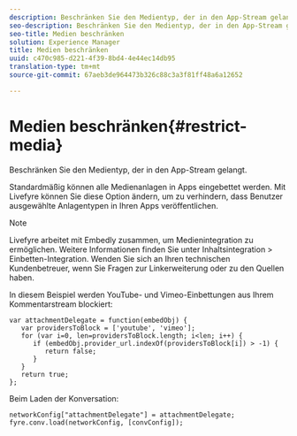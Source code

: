 ```yaml
---
description: Beschränken Sie den Medientyp, der in den App-Stream gelangt.
seo-description: Beschränken Sie den Medientyp, der in den App-Stream gelangt.
seo-title: Medien beschränken
solution: Experience Manager
title: Medien beschränken
uuid: c470c985-d221-4f39-8bd4-4e44ec14db95
translation-type: tm+mt
source-git-commit: 67aeb3de964473b326c88c3a3f81ff48a6a12652

---
```



# Medien beschränken{#restrict-media}

Beschränken Sie den Medientyp, der in den App-Stream gelangt.

Standardmäßig können alle Medienanlagen in Apps eingebettet werden. Mit Livefyre können Sie diese Option ändern, um zu verhindern, dass Benutzer ausgewählte Anlagentypen in Ihren Apps veröffentlichen.

>[!NOTE]
>
>Livefyre arbeitet mit Embedly zusammen, um Medienintegration zu ermöglichen. Weitere Informationen finden Sie unter Inhaltsintegration &gt; Einbetten-Integration. Wenden Sie sich an Ihren technischen Kundenbetreuer, wenn Sie Fragen zur Linkerweiterung oder zu den Quellen haben.

In diesem Beispiel werden YouTube- und Vimeo-Einbettungen aus Ihrem Kommentarstream blockiert:

```
var attachmentDelegate = function(embedObj) { 
   var providersToBlock = ['youtube', 'vimeo']; 
   for (var i=0, len=providersToBlock.length; i<len; i++) { 
      if (embedObj.provider_url.indexOf(providersToBlock[i]) > -1) { 
         return false; 
      } 
   } 
   return true; 
};
```

Beim Laden der Konversation:

```
networkConfig["attachmentDelegate"] = attachmentDelegate; 
fyre.conv.load(networkConfig, [convConfig]);
```

